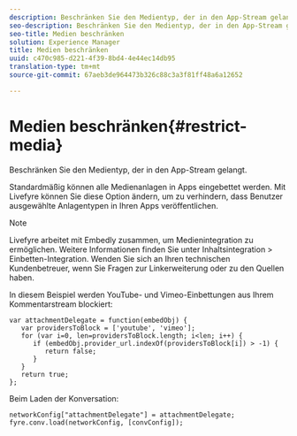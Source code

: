 ```yaml
---
description: Beschränken Sie den Medientyp, der in den App-Stream gelangt.
seo-description: Beschränken Sie den Medientyp, der in den App-Stream gelangt.
seo-title: Medien beschränken
solution: Experience Manager
title: Medien beschränken
uuid: c470c985-d221-4f39-8bd4-4e44ec14db95
translation-type: tm+mt
source-git-commit: 67aeb3de964473b326c88c3a3f81ff48a6a12652

---
```



# Medien beschränken{#restrict-media}

Beschränken Sie den Medientyp, der in den App-Stream gelangt.

Standardmäßig können alle Medienanlagen in Apps eingebettet werden. Mit Livefyre können Sie diese Option ändern, um zu verhindern, dass Benutzer ausgewählte Anlagentypen in Ihren Apps veröffentlichen.

>[!NOTE]
>
>Livefyre arbeitet mit Embedly zusammen, um Medienintegration zu ermöglichen. Weitere Informationen finden Sie unter Inhaltsintegration &gt; Einbetten-Integration. Wenden Sie sich an Ihren technischen Kundenbetreuer, wenn Sie Fragen zur Linkerweiterung oder zu den Quellen haben.

In diesem Beispiel werden YouTube- und Vimeo-Einbettungen aus Ihrem Kommentarstream blockiert:

```
var attachmentDelegate = function(embedObj) { 
   var providersToBlock = ['youtube', 'vimeo']; 
   for (var i=0, len=providersToBlock.length; i<len; i++) { 
      if (embedObj.provider_url.indexOf(providersToBlock[i]) > -1) { 
         return false; 
      } 
   } 
   return true; 
};
```

Beim Laden der Konversation:

```
networkConfig["attachmentDelegate"] = attachmentDelegate; 
fyre.conv.load(networkConfig, [convConfig]);
```

